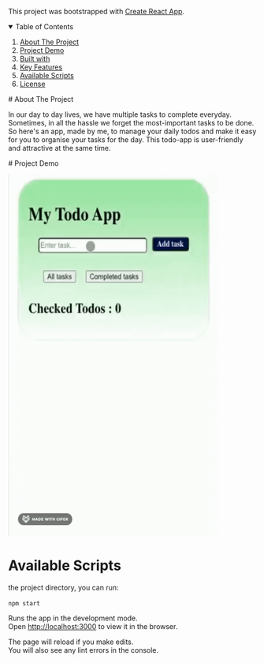 This project was bootstrapped with [Create React App](https://github.com/facebook/create-react-app).
<!-- TABLE OF CONTENTS -->
<details open="open">
  <summary>Table of Contents</summary>
  <ol>
    <li><a href="#about-the-project">About The Project</a></li>
    <li><a href="#project-demo">Project Demo</a></li>
    <li><a href="#built-with">Built with</a></li>
    <li><a href="#key-features">Key Features</a></li>
    <li><a href="#available-scripts">Available Scripts</a></li>
    <li><a href="#license">License</a></li>
    </ol>
</details>
<!-- ABOUT THE PROJECT -->
# About The Project
  <p align = "center">
    <p>
     In our day to day lives, we have multiple tasks to complete everyday. Sometimes, in all the hassle we forget the most-important tasks to be done.
     So here's an app, made by me, to manage your daily todos and make it easy for you to organise your tasks for the day. 
     This todo-app is user-friendly and attractive at the same time.
  </p>
 <!-- PROJECT DEMO -->
# Project Demo
  <p align = "center">
    <p>
      <img src="./demo.gif" width="425" height="734" alt="Demo" />
  </p>


# Available Scripts

<p> the project directory, you can run:<br/>

`npm start` <br/>

Runs the app in the development mode.<br />
Open [http://localhost:3000](http://localhost:3000) to view it in the browser.<br />

The page will reload if you make edits.<br />
You will also see any lint errors in the console.<br />

</p>

